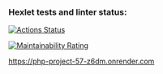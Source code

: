 ### Hexlet tests and linter status:
[![Actions Status](https://github.com/fzxcvbn/php-project-57/actions/workflows/hexlet-check.yml/badge.svg)](https://github.com/fzxcvbn/php-project-57/actions)

[![Maintainability Rating](https://sonarcloud.io/api/project_badges/measure?project=fzxcvbn_php-project-57&metric=sqale_rating)](https://sonarcloud.io/summary/new_code?id=fzxcvbn_php-project-57)

https://php-project-57-z6dm.onrender.com
